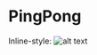# PingPong

Inline-style:
![alt text](https://github.com/Ayanle99/PingPong/blob/main/gameSample.gif
"Logo Title Text 1")
